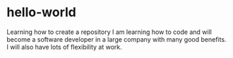 # hello-world
Learning how to create a repository
I am learning how to code and will become a software developer in a large company with many good benefits.
I will also have lots of flexibility at work.
